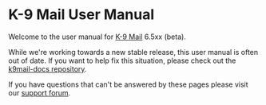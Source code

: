 # K-9 Mail User Manual

Welcome to the user manual for [K-9 Mail](https://k9mail.app/) 6.5xx (beta).

While we're working towards a new stable release, this user manual is often out of date. If you want to help fix this
situation, please check out the [k9mail-docs repository](https://github.com/k9mail/k9mail-docs).

If you have questions that can't be answered by these pages please visit our [support forum](https://forum.k9mail.app/).
